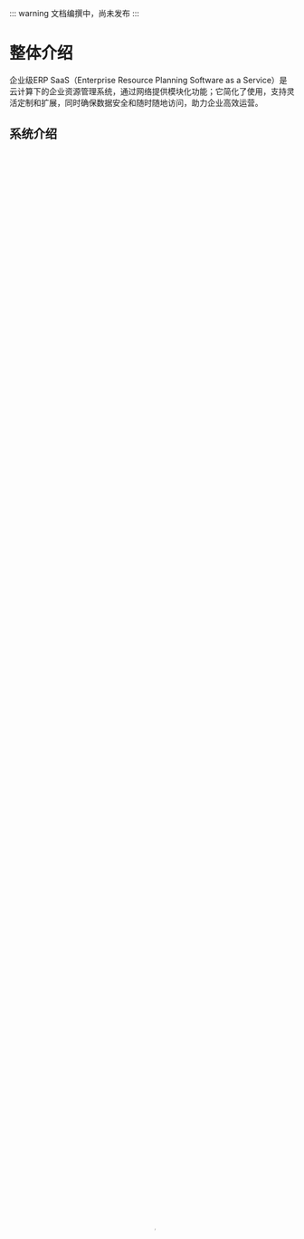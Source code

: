 ::: warning
文档编撰中，尚未发布
:::

# 整体介绍
企业级ERP SaaS（Enterprise Resource Planning Software as a Service）是云计算下的企业资源管理系统，通过网络提供模块化功能；它简化了使用，支持灵活定制和扩展，同时确保数据安全和随时随地访问，助力企业高效运营。

## 系统介绍
<div class="font-monospace pt8 bg-light">
    <video width="100%" height="100%" controls="1" poster="https://openstone.cn/web/image/1155-73c88f1a/%E7%B2%98%E8%B4%B4%E7%9A%84%E5%9B%BE%E5%83%8F%205.png">
      <source src="https://openstone.cn/openstone-saas-erp.mp4" type="video/mp4">
      <source src="https://openstone.cn/openstone-saas-erp.mp4" type="video/ogg">
      <source src="https://openstone.cn/openstone-saas-erp.mp4" type="video/webm">
      <object data="https://openstone.cn/openstone-saas-erp.mp4" width="100%" height="100%">
        <embed src="https://openstone.cn/openstone-saas-erp.mp4" width="100%" height="100%">
      </object>
    </video>
</div>

企业级ERP SaaS 是一种基于云计算技术的企业管理解决方案，它的出现彻底改变了传统企业资源管理的方式。在数字化转型的大潮中，SaaS模式为企业提供了前所未有的便利性和灵活性，使得中小企业也能享受到大型企业才能享受到的高级企业管理工具。

在云计算的支撑下，企业级ERP SaaS以订阅服务的形式运行，用户无需购买昂贵的硬件或维护复杂的服务器环境，只需按需付费，即可获得所需的软件功能。这种模式降低了企业的初始投入成本，节省了IT部门的运维时间和精力，使企业能够将更多资源集中在核心业务上。

传统的ERP系统往往需要安装在企业内部的服务器上，升级和扩展往往复杂且耗时。而SaaS则通过互联网连接，实现功能的实时更新和无缝升级，确保企业始终拥有最新的功能特性。这不仅提高了工作效率，也减少了技术落后带来的风险。

ERP SaaS模块化的设计使得企业可以根据自身需求选择相应的功能模块，如财务、供应链管理、人力资源、项目管理等，从而实现资源的精细化管理和优化配置。这种定制化的特性使得企业能够快速适应不断变化的市场环境，提升竞争力。

安全性是企业级ERP SaaS的重要考量因素。作为云服务，供应商通常会采用高级的数据加密技术和严格的访问控制机制，确保企业数据在传输和存储过程中的保密性。此外，多重备份和灾难恢复策略也是常见的保障措施，防止数据丢失和系统中断，保证业务连续性。

随时随地访问是SaaS模式的另一个显著优势。员工无论身处何处，只要有网络连接，就能访问到最新的业务数据和工作流程，打破了地域限制，提高了团队协作效率。远程办公和移动办公因此变得更加便捷，进一步推动了现代企业的工作模式创新。

企业级ERP SaaS的实施和使用过程中，通常会提供专业的客户服务和支持，包括在线培训、技术支持和咨询服务，帮助企业用户快速上手并解决使用过程中遇到的问题。这种全面的服务支持有助于降低企业学习和应用新技术的成本，加快了数字化转型的步伐。

然而，尽管企业级ERP SaaS带来了诸多益处，企业在选择和实施时也需要考虑自身的业务规模、技术成熟度以及对云端服务的信任程度等因素。此外，随着数据隐私法规的日益严格，企业还需要关注服务商的数据合规性，确保数据处理符合法规要求。

总的来说，企业级ERP SaaS作为云计算时代的企业管理利器，正在重塑企业的运营模式，帮助企业实现更高效、灵活和安全的资源管理，是未来企业发展不可或缺的一部分。随着技术的进步和市场的成熟，我们期待看到更多的创新和改进，为全球企业带来更大的价值。


